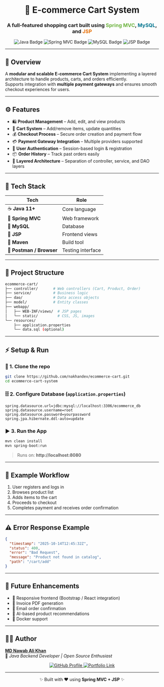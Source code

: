 <!-- 🛒 E-commerce Cart System - Full-Featured Shopping Cart -->

<h1 align="center">🛒 E-commerce Cart System</h1>
<h3 align="center">A full-featured shopping cart built using <span style="color:#6DB33F;">Spring MVC</span>, <span style="color:#00758F;">MySQL</span>, and <span style="color:#E76F00;">JSP</span></h3>

<p align="center">
  <picture>
    <source media="(prefers-color-scheme: dark)" srcset="https://img.shields.io/badge/Java-11+-E76F00?style=for-the-badge&logo=openjdk&logoColor=white">
    <source media="(prefers-color-scheme: light)" srcset="https://img.shields.io/badge/Java-11+-F89820?style=for-the-badge&logo=openjdk&logoColor=black">
    <img alt="Java Badge" src="https://img.shields.io/badge/Java-11+-E76F00?style=for-the-badge&logo=openjdk&logoColor=white">
  </picture>
  <picture>
    <source media="(prefers-color-scheme: dark)" srcset="https://img.shields.io/badge/Spring%20MVC-6DB33F?style=for-the-badge&logo=spring&logoColor=white">
    <source media="(prefers-color-scheme: light)" srcset="https://img.shields.io/badge/Spring%20MVC-6DB33F?style=for-the-badge&logo=spring&logoColor=black">
    <img alt="Spring MVC Badge" src="https://img.shields.io/badge/Spring%20MVC-6DB33F?style=for-the-badge&logo=spring&logoColor=white">
  </picture>
  <picture>
    <source media="(prefers-color-scheme: dark)" srcset="https://img.shields.io/badge/MySQL-8.0-4479A1?style=for-the-badge&logo=mysql&logoColor=white">
    <source media="(prefers-color-scheme: light)" srcset="https://img.shields.io/badge/MySQL-8.0-F29111?style=for-the-badge&logo=mysql&logoColor=black">
    <img alt="MySQL Badge" src="https://img.shields.io/badge/MySQL-8.0-4479A1?style=for-the-badge&logo=mysql&logoColor=white">
  </picture>
  <picture>
    <source media="(prefers-color-scheme: dark)" srcset="https://img.shields.io/badge/JSP-View%20Layer-00599C?style=for-the-badge&logo=oracle&logoColor=white">
    <source media="(prefers-color-scheme: light)" srcset="https://img.shields.io/badge/JSP-View%20Layer-008FCC?style=for-the-badge&logo=oracle&logoColor=black">
    <img alt="JSP Badge" src="https://img.shields.io/badge/JSP-View%20Layer-00599C?style=for-the-badge&logo=oracle&logoColor=white">
  </picture>
</p>

---

## 🧩 Overview

A **modular and scalable E-commerce Cart System** implementing a layered architecture to handle products, carts, and orders efficiently.  
Supports integration with **multiple payment gateways** and ensures smooth checkout experiences for users.

---

## ⚙️ Features

- 🛍️ **Product Management** – Add, edit, and view products  
- 🛒 **Cart System** – Add/remove items, update quantities  
- 💰 **Checkout Process** – Secure order creation and payment flow  
- 💳 **Payment Gateway Integration** – Multiple providers supported  
- 👤 **User Authentication** – Session-based login & registration  
- 📦 **Order History** – Track past orders easily  
- 🧱 **Layered Architecture** – Separation of controller, service, and DAO layers  

---

## 🧱 Tech Stack

| Tech | Role |
|------|------|
| ☕ **Java 11+** | Core language |
| 🌿 **Spring MVC** | Web framework |
| 🧮 **MySQL** | Database |
| 🧾 **JSP** | Frontend views |
| 🧰 **Maven** | Build tool |
| 🧪 **Postman / Browser** | Testing interface |

---

## 📂 Project Structure
```bash
ecommerce-cart/
├── controller/       # Web controllers (Cart, Product, Order)
├── service/          # Business logic
├── dao/              # Data access objects
├── model/            # Entity classes
├── webapp/
│   ├── WEB-INF/views/  # JSP pages
│   └── static/         # CSS, JS, images
└── resources/
    ├── application.properties
    └── data.sql (optional)
```

---

## ⚡ Setup & Run

### 🔧 1. Clone the repo
```bash
git clone https://github.com/nakhandev/ecommerce-cart.git
cd ecommerce-cart-system
```

### 🗄️ 2. Configure Database (`application.properties`)
```properties
spring.datasource.url=jdbc:mysql://localhost:3306/ecommerce_db
spring.datasource.username=root
spring.datasource.password=yourpassword
spring.jpa.hibernate.ddl-auto=update
```

### ▶️ 3. Run the App
```bash
mvn clean install
mvn spring-boot:run
```
> Runs on: **http://localhost:8080**

---

## 🧾 Example Workflow

1. User registers and logs in  
2. Browses product list  
3. Adds items to the cart  
4. Proceeds to checkout  
5. Completes payment and receives order confirmation  

---

## ⚠️ Error Response Example
```json
{
  "timestamp": "2025-10-14T12:45:32Z",
  "status": 400,
  "error": "Bad Request",
  "message": "Product not found in catalog",
  "path": "/cart/add"
}
```

---

## 🚀 Future Enhancements

- 📱 Responsive frontend (Bootstrap / React integration)  
- 🧾 Invoice PDF generation  
- 💌 Email order confirmation  
- 🧠 AI-based product recommendations  
- 🐳 Docker support  

---

## 👨‍💻 Author

**[MD Nawab Ali Khan](https://github.com/nakhandev)**  
💼 *Java Backend Developer | Open Source Enthusiast*  

<p align="center">
  <a href="https://github.com/nakhandev">
    <picture>
      <source media="(prefers-color-scheme: dark)" srcset="https://img.shields.io/badge/GitHub-nakhandev-181717?style=for-the-badge&logo=github&logoColor=white">
      <source media="(prefers-color-scheme: light)" srcset="https://img.shields.io/badge/GitHub-nakhandev-F0F0F0?style=for-the-badge&logo=github&logoColor=black">
      <img alt="GitHub Profile" src="https://img.shields.io/badge/GitHub-nakhandev-181717?style=for-the-badge&logo=github&logoColor=white">
    </picture>
  </a>
  <a href="https://nakhandev.github.io">
    <picture>
      <source media="(prefers-color-scheme: dark)" srcset="https://img.shields.io/badge/🌐%20Portfolio-nakhandev.github.io-0078D7?style=for-the-badge">
      <source media="(prefers-color-scheme: light)" srcset="https://img.shields.io/badge/🌐%20Portfolio-nakhandev.github.io-0A66C2?style=for-the-badge">
      <img alt="Portfolio Link" src="https://img.shields.io/badge/🌐%20Portfolio-nakhandev.github.io-0078D7?style=for-the-badge">
    </picture>
  </a>
</p>

---

<p align="center">✨ Built with ❤️ using <b>Spring MVC + JSP</b> ✨</p>
